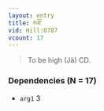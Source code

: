 ```yaml
---
layout: entry
title: མཐོ་
vid: Hill:0787
vcount: 17
---
```

> To be high (Jä) CD\.


### Dependencies (N = 17)
* `arg1` 3
